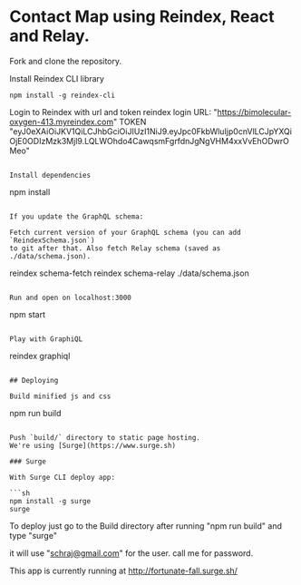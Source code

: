 # Contact Map using Reindex, React and Relay.

Fork and clone the repository.

Install Reindex CLI library

```
npm install -g reindex-cli
```

Login to Reindex with url and token
reindex login 
URL: "https://bimolecular-oxygen-413.myreindex.com" 
TOKEN "eyJ0eXAiOiJKV1QiLCJhbGciOiJIUzI1NiJ9.eyJpc0FkbWluIjp0cnVlLCJpYXQiOjE0ODIzMzk3Mjl9.LQLWOhdo4CawqsmFgrfdnJgNgVHM4xxVvEhODwrOMeo"

```

Install dependencies

```
npm install
```

If you update the GraphQL schema:

Fetch current version of your GraphQL schema (you can add `ReindexSchema.json`)
to git after that. Also fetch Relay schema (saved as ./data/schema.json).

```
reindex schema-fetch
reindex schema-relay ./data/schema.json
```

Run and open on localhost:3000

```
npm start
```

Play with GraphiQL

```
reindex graphiql
```

## Deploying

Build minified js and css

```
npm run build
```

Push `build/` directory to static page hosting.
We're using [Surge](https://www.surge.sh)

### Surge

With Surge CLI deploy app:

```sh
npm install -g surge
surge
```

To deploy just go to the Build directory after running "npm run build"
and type "surge"

it will use "schraj@gmail.com" for the user.  call me for password.

This app is currently running at
http://fortunate-fall.surge.sh/

